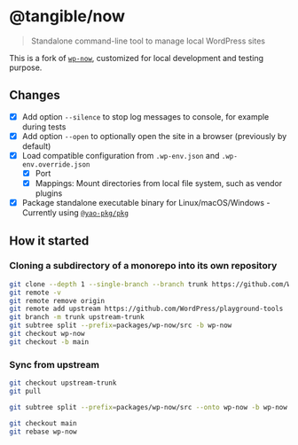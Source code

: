 # @tangible/now

> Standalone command-line tool to manage local WordPress sites

This is a fork of [`wp-now`](https://github.com/WordPress/playground-tools/tree/trunk/packages/wp-now), customized for local development and testing purpose.

## Changes

- [x] Add option `--silence` to stop log messages to console, for example during tests
- [x] Add option `--open` to optionally open the site in a browser (previously by default)
- [x] Load compatible configuration from `.wp-env.json` and `.wp-env.override.json`
  - [x] Port
  - [x] Mappings: Mount directories from local file system, such as vendor plugins
- [x] Package standalone executable binary for Linux/macOS/Windows - Currently using [`@yao-pkg/pkg`](https://github.com/yao-pkg/pkg/)

## How it started

### Cloning a subdirectory of a monorepo into its own repository

```sh
git clone --depth 1 --single-branch --branch trunk https://github.com/WordPress/playground-tools now
git remote -v
git remote remove origin
git remote add upstream https://github.com/WordPress/playground-tools
git branch -m trunk upstream-trunk
git subtree split --prefix=packages/wp-now/src -b wp-now
git checkout wp-now
git checkout -b main
```

### Sync from upstream

```sh
git checkout upstream-trunk
git pull

git subtree split --prefix=packages/wp-now/src --onto wp-now -b wp-now

git checkout main
git rebase wp-now
```
